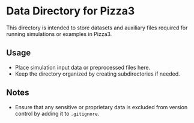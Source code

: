 # Data Directory for Pizza3

This directory is intended to store datasets and auxiliary files required for running simulations or examples in Pizza3.

## Usage
- Place simulation input data or preprocessed files here.
- Keep the directory organized by creating subdirectories if needed.

## Notes
- Ensure that any sensitive or proprietary data is excluded from version control by adding it to `.gitignore`.
